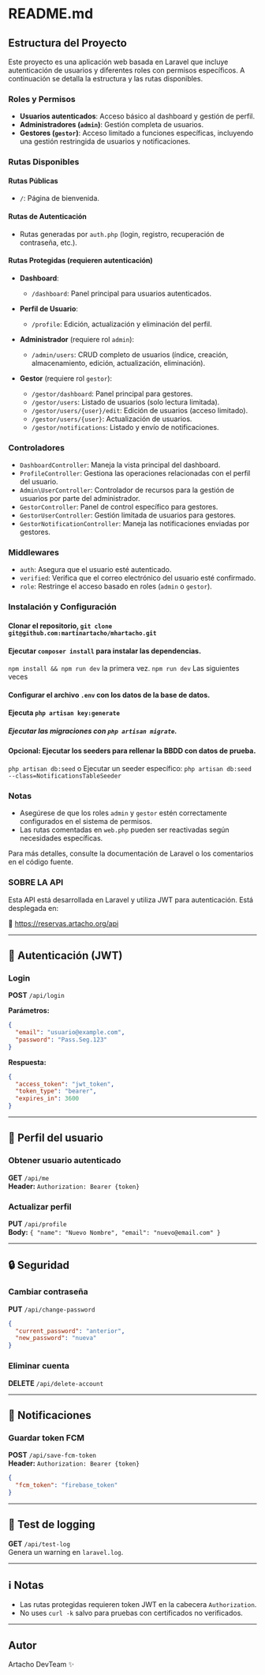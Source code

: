 # README.md

## Estructura del Proyecto

Este proyecto es una aplicación web basada en Laravel que incluye autenticación de usuarios y diferentes roles con permisos específicos. A continuación se detalla la estructura y las rutas disponibles.

### Roles y Permisos

- **Usuarios autenticados**: Acceso básico al dashboard y gestión de perfil.
- **Administradores (`admin`)**: Gestión completa de usuarios.
- **Gestores (`gestor`)**: Acceso limitado a funciones específicas, incluyendo una gestión restringida de usuarios y notificaciones.

### Rutas Disponibles

#### Rutas Públicas
- `/`: Página de bienvenida.

#### Rutas de Autenticación
- Rutas generadas por `auth.php` (login, registro, recuperación de contraseña, etc.).

#### Rutas Protegidas (requieren autenticación)
- **Dashboard**:
  - `/dashboard`: Panel principal para usuarios autenticados.

- **Perfil de Usuario**:
  - `/profile`: Edición, actualización y eliminación del perfil.

- **Administrador** (requiere rol `admin`):
  - `/admin/users`: CRUD completo de usuarios (índice, creación, almacenamiento, edición, actualización, eliminación).

- **Gestor** (requiere rol `gestor`):
  - `/gestor/dashboard`: Panel principal para gestores.
  - `/gestor/users`: Listado de usuarios (solo lectura limitada).
  - `/gestor/users/{user}/edit`: Edición de usuarios (acceso limitado).
  - `/gestor/users/{user}`: Actualización de usuarios.
  - `/gestor/notifications`: Listado y envío de notificaciones.

### Controladores

- `DashboardController`: Maneja la vista principal del dashboard.
- `ProfileController`: Gestiona las operaciones relacionadas con el perfil del usuario.
- `Admin\UserController`: Controlador de recursos para la gestión de usuarios por parte del administrador.
- `GestorController`: Panel de control específico para gestores.
- `GestorUserController`: Gestión limitada de usuarios para gestores.
- `GestorNotificationController`: Maneja las notificaciones enviadas por gestores.

### Middlewares

- `auth`: Asegura que el usuario esté autenticado.
- `verified`: Verifica que el correo electrónico del usuario esté confirmado.
- `role`: Restringe el acceso basado en roles (`admin` o `gestor`).


### Instalación y Configuración

#### Clonar el repositorio, `git clone git@github.com:martinartacho/mhartacho.git `
#### Ejecutar `composer install` para instalar las dependencias. 
`npm install && npm run dev`  la primera vez.
`npm run dev` Las siguientes veces 
#### Configurar el archivo `.env` con los datos de la base de datos.
#### Ejecuta `php artisan key:generate`
##### Ejecutar las migraciones con `php artisan migrate`.
#### Opcional: Ejecutar los seeders para rellenar la BBDD con datos de prueba.
`php artisan db:seed`
o Ejecutar un seeder específico: `php artisan db:seed --class=NotificationsTableSeeder`


### Notas

- Asegúrese de que los roles `admin` y `gestor` estén correctamente configurados en el sistema de permisos.
- Las rutas comentadas en `web.php` pueden ser reactivadas según necesidades específicas.

Para más detalles, consulte la documentación de Laravel o los comentarios en el código fuente.

### SOBRE LA API
Esta API está desarrollada en Laravel y utiliza JWT para autenticación. Está desplegada en:

🔗 https://reservas.artacho.org/api

---

## 🔐 Autenticación (JWT)

### Login
**POST** `/api/login`

**Parámetros:**
```json
{
  "email": "usuario@example.com",
  "password": "Pass.Seg.123"
}
```

**Respuesta:**
```json
{
  "access_token": "jwt_token",
  "token_type": "bearer",
  "expires_in": 3600
}
```

---

## 👤 Perfil del usuario

### Obtener usuario autenticado
**GET** `/api/me`  
**Header:** `Authorization: Bearer {token}`

### Actualizar perfil
**PUT** `/api/profile`  
**Body:** `{ "name": "Nuevo Nombre", "email": "nuevo@email.com" }`

---

## 🔒 Seguridad

### Cambiar contraseña
**PUT** `/api/change-password`  
```json
{
  "current_password": "anterior",
  "new_password": "nueva"
}
```

### Eliminar cuenta
**DELETE** `/api/delete-account`

---

## 🔔 Notificaciones

### Guardar token FCM
**POST** `/api/save-fcm-token`  
**Header:** `Authorization: Bearer {token}`  
```json
{
  "fcm_token": "firebase_token"
}
```

---

## 🧪 Test de logging
**GET** `/api/test-log`  
Genera un warning en `laravel.log`.

---

## ℹ️ Notas
- Las rutas protegidas requieren token JWT en la cabecera `Authorization`.
- No uses `curl -k` salvo para pruebas con certificados no verificados.

---

## Autor
Artacho DevTeam ✨